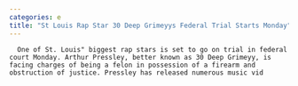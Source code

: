 ```yaml
---
categories: e
title: "St Louis Rap Star 30 Deep Grimeyys Federal Trial Starts Monday"
---
```


      
      

      
       
      One of St. Louis" biggest rap stars is set to go on trial in federal court Monday. Arthur Pressley, better known as 30 Deep Grimeyy, is facing charges of being a felon in possession of a firearm and obstruction of justice. Pressley has released numerous music vid